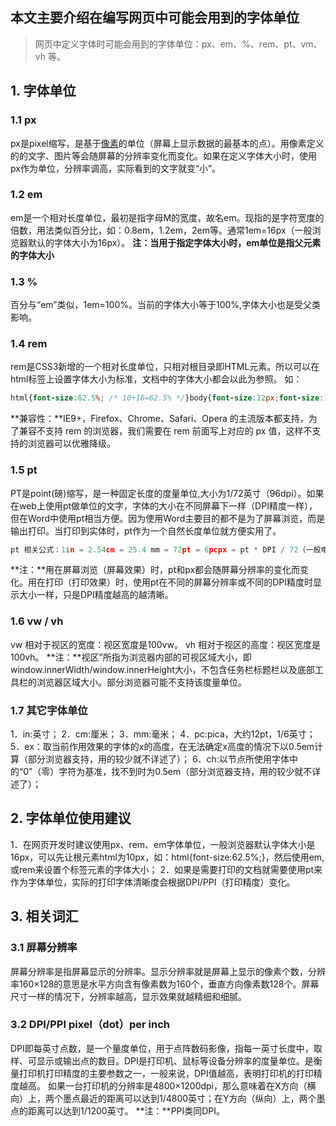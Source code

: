 ## 本文主要介绍在编写网页中可能会用到的字体单位

> 网页中定义字体时可能会用到的字体单位：px、em、%、rem、pt、vm、vh 等。

## 1. 字体单位

### 1.1 px

px是pixel缩写，是基于[像素](https://so.csdn.net/so/search?q=%E5%83%8F%E7%B4%A0&spm=1001.2101.3001.7020)的单位（屏幕上显示数据的最基本的点）。用像素定义的的文字、图片等会随屏幕的分辨率变化而变化。如果在定义字体大小时，使用px作为单位，分辨率调高，实际看到的文字就变“小”。

### 1.2 em

em是一个相对长度单位，最初是指字母M的宽度，故名em。现指的是字符宽度的倍数，用法类似百分比，如：0.8em，1.2em，2em等。通常1em=16px（一般浏览器默认的字体大小为16px）。
**注：当用于指定字体大小时，em单位是指父元素的字体大小**

### 1.3 %

百分与“em”类似，1em=100%。当前的字体大小等于100%,字体大小也是受父类影响。

### 1.4 rem

rem是CSS3新增的一个相对长度单位，只相对根目录即HTML元素。所以可以在html标签上设置字体大小为标准，文档中的字体大小都会以此为参照。
如：

```css
html{font-size:62.5%; /* 10÷16=62.5% */}body{font-size:12px;font-size:1.2rem ; }p{font-size:14px;font-size:1.4rem;}
```

**兼容性：**IE9+，Firefox、Chrome、Safari、Opera 的主流版本都支持，为了兼容不支持 rem 的浏览器，我们需要在 rem 前面写上对应的 px 值，这样不支持的浏览器可以优雅降级。

### 1.5 pt

PT是point(磅)缩写，是一种固定长度的度量单位,大小为1/72英寸（96dpi）。如果在web上使用pt做单位的文字，字体的大小在不同屏幕下一样（DPI精度一样），但在Word中使用pt相当方便。因为使用Word主要目的都不是为了屏幕浏览，而是输出打印。当打印到实体时，pt作为一个自然长度单位就方便实用了。

```go
pt 相关公式：1in = 2.54cm = 25.4 mm = 72pt = 6pcpx = pt * DPI / 72（一般电脑屏幕的打印精度是96dpi）
```

**注：**用在屏幕浏览（屏幕效果）时，pt和px都会随屏幕分辨率的变化而变化。用在打印（打印效果）时，使用pt在不同的屏幕分辨率或不同的DPI精度时显示大小一样，只是DPI精度越高的越清晰。

### 1.6 vw / vh

vw 相对于视区的宽度：视区宽度是100vw。
vh 相对于视区的高度：视区宽度是100vh。
**注：**视区”所指为浏览器内部的可视区域大小，即window.innerWidth/window.innerHeight大小，不包含任务栏标题栏以及底部工具栏的浏览器区域大小。部分浏览器可能不支持该度量单位。

### 1.7 其它字体单位

1．in:英寸；
2．cm:厘米；
3．mm:毫米；
4．pc:pica，大约12pt，1/6英寸；
5．ex：取当前作用效果的字体的x的高度，在无法确定x高度的情况下以0.5em计算（部分浏览器支持，用的较少就不详述了）；
6．ch:以节点所使用字体中的“0”（零）字符为基准，找不到时为0.5em（部分浏览器支持，用的较少就不详述了）；

## 2. 字体单位使用建议

1．在网页开发时建议使用px、rem、em字体单位，一般浏览器默认字体大小是16px，可以先让根元素html为10px，如：html{font-size:62.5%;}，然后使用em,或rem来设置个标签元素的字体大小；
2．如果是需要打印的文档就需要使用pt来作为字体单位，实际的打印字体清晰度会根据DPI/PPI（打印精度）变化。

## 3. 相关词汇

### 3.1 屏幕分辨率

屏幕分辨率是指屏幕显示的分辨率。显示分辨率就是屏幕上显示的像素个数，分辨率160×128的意思是水平方向含有像素数为160个，垂直方向像素数128个。屏幕尺寸一样的情况下，分辨率越高，显示效果就越精细和细腻。

### 3.2 DPI/PPI pixel（dot）per inch

DPI即每英寸点数，是一个量度单位，用于点阵数码影像，指每一英寸长度中，取样、可显示或输出点的数目。DPI是打印机、鼠标等设备分辨率的度量单位。是衡量打印机打印精度的主要参数之一，一般来说，DPI值越高，表明打印机的打印精度越高。
如果一台打印机的分辨率是4800×1200dpi，那么意味着在X方向（横向）上，两个墨点最近的距离可以达到1/4800英寸；在Y方向（纵向）上，两个墨点的距离可以达到1/1200英寸。
**注：**PPI类同DPI。
